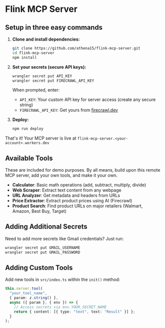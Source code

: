 # Flink MCP Server

## Setup in three easy commands

1. **Clone and install dependencies:**
   ```bash
   git clone https://github.com/athena15/flink-mcp-server.git
   cd flink-mcp-server
   npm install
   ```

2. **Set your secrets (secure API keys):**
   ```bash
   wrangler secret put API_KEY
   wrangler secret put FIRECRAWL_API_KEY
   ```
   
   When prompted, enter:
   - `API_KEY`: Your custom API key for server access (create any secure string)
   - `FIRECRAWL_API_KEY`: Get yours from [firecrawl.dev](https://firecrawl.dev)

3. **Deploy:**
   ```bash
   npm run deploy
   ```

That's it! Your MCP server is live at `flink-mcp-server.<your-account>.workers.dev`

##  Available Tools
These are included for demo purposes. By all means, build upon this remote MCP server, add your own tools, and make it your own.

- **Calculator**: Basic math operations (add, subtract, multiply, divide)
- **Web Scraper**: Extract text content from any webpage
- **URL Analyzer**: Get metadata and headers from URLs
- **Price Extractor**: Extract product prices using AI (Firecrawl)
- **Product Search**: Find product URLs on major retailers (Walmart, Amazon, Best Buy, Target)

## Adding Additional Secrets

Need to add more secrets like Gmail credentials? Just run:
```bash
wrangler secret put GMAIL_USERNAME
wrangler secret put GMAIL_PASSWORD
```

## Adding Custom Tools

Add new tools in `src/index.ts` within the `init()` method:
```typescript
this.server.tool(
  "your_tool_name",
  { param: z.string() },
  async ({ param }, { env }) => {
    // Access secrets via env.YOUR_SECRET_NAME
    return { content: [{ type: "text", text: "Result" }] };
  }
);
``` 
